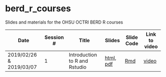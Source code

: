 # berd_r_courses

Slides and materials for the OHSU OCTRI BERD R courses

Date | Session # | Title | Slides | Slide Code | Link to video
---|---|---|---|---|---
2019/02/26 & 2019/03/07 | 1 | Introduction to R and Rstudio | [html](http://bit.ly/berd_r_intro), [pdf](http://bit.ly/berd_r_intro_pdf) | [Rmd](01-gettingstarted/01_getting_started_slides.Rmd) | [video](https://echo360.org/section/aefe4e1c-c635-4a3b-bf99-ce6439184f5f/public)
